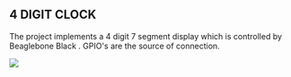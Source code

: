 ## 4 DIGIT CLOCK 
The project implements a 4 digit 7 segment display which is controlled by Beaglebone Black .
GPIO's are the source of connection.



![](https://github.com/LogicalDepth/4-digit-Clock/blob/main/IMG_3523.gif)
